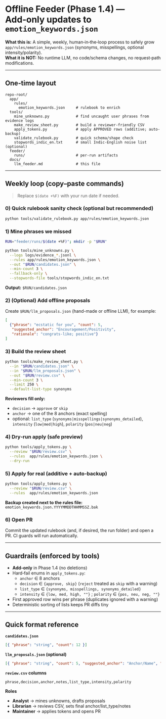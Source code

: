 # Offline Feeder (Phase 1.4) — Add‑only updates to `emotion_keywords.json`

**What this is:** A simple, weekly, human‑in‑the‑loop process to safely grow `app/rules/emotion_keywords.json` (synonyms, misspellings, optional intensity/polarity).  
**What it is NOT:** No runtime LLM, no code/schema changes, no request‑path modifications.

---

## One‑time layout

```
repo-root/
  app/
    rules/
      emotion_keywords.json     # rulebook to enrich
  tools/
    mine_unknowns.py            # find uncaught user phrases from evidence logs
    make_review_sheet.py        # build a reviewer-friendly CSV
    apply_tokens.py             # apply APPROVED rows (additive; auto-backup)
    validate_rulebook.py        # quick schema/shape check
    stopwords_indic_en.txt      # small Indic-English noise list (optional)
  feeder/
    runs/                       # per-run artifacts
  docs/
    llm_feeder.md               # this file
```

---

## Weekly loop (copy–paste commands)

> Replace `$(date +%F)` with your run date if needed.

### 0) Quick rulebook sanity check (optional but recommended)
```bash
python tools/validate_rulebook.py app/rules/emotion_keywords.json
```

### 1) Mine phrases we missed
```bash
RUN="feeder/runs/$(date +%F)"; mkdir -p "$RUN"

python tools/mine_unknowns.py \
  --logs logs/evidence_*.jsonl \
  --rules app/rules/emotion_keywords.json \
  --out "$RUN/candidates.json" \
  --min-count 3 \
  --fallback-only \
  --stopwords-file tools/stopwords_indic_en.txt
```
**Output:** `$RUN/candidates.json`

### 2) (Optional) Add offline proposals
Create `$RUN/llm_proposals.json` (hand-made or offline LLM), for example:
```json
[
  {"phrase": "ecstatic for you", "count": 5,
   "suggested_anchor": "Encouragement/Positivity",
   "rationale": "congrats-like; positive"}
]
```

### 3) Build the review sheet
```bash
python tools/make_review_sheet.py \
  --in "$RUN/candidates.json" \
  --in "$RUN/llm_proposals.json" \
  --out "$RUN/review.csv" \
  --min-count 3 \
  --limit 250 \
  --default-list-type synonyms
```
**Reviewers fill only:**
- `decision` → `approve` or `skip`
- `anchor` → one of the 8 anchors (exact spelling)
- optional: `list_type` (`synonyms|misspellings|synonyms_detailed`), `intensity` (`low|med|high`), `polarity` (`pos|neu|neg`)

### 4) Dry‑run apply (safe preview)
```bash
python tools/apply_tokens.py \
  --review "$RUN/review.csv" \
  --rules  app/rules/emotion_keywords.json \
  --dry-run
```

### 5) Apply for real (additive + auto‑backup)
```bash
python tools/apply_tokens.py \
  --review "$RUN/review.csv" \
  --rules  app/rules/emotion_keywords.json
```
**Backup created next to the rules file:** `emotion_keywords.json.YYYYMMDDTHHMMSSZ.bak`

### 6) Open PR
Commit the updated rulebook (and, if desired, the run folder) and open a PR. CI guards will run automatically.

---

## Guardrails (enforced by tools)
- **Add‑only** in Phase 1.4 (no deletions)
- Hard‑fail enums in `apply_tokens.py`:
  - `anchor` ∈ 8 anchors
  - `decision` ∈ `{approve, skip}` (`reject` treated as `skip` with a warning)
  - `list_type` ∈ `{synonyms, misspellings, synonyms_detailed}`
  - `intensity` ∈ `{low, med, high, ""}` ; `polarity` ∈ `{pos, neu, neg, ""}`
- First approved row wins per phrase (duplicates ignored with a warning)
- Deterministic sorting of lists keeps PR diffs tiny

---

## Quick format reference

**`candidates.json`**
```json
[{ "phrase": "string", "count": 12 }]
```

**`llm_proposals.json` (optional)**
```json
[{ "phrase": "string", "count": 5, "suggested_anchor": "Anchor/Name", "rationale": "string" }]
```

**`review.csv` columns**
```
phrase,decision,anchor,notes,list_type,intensity,polarity
```

**Roles**
- **Analyst** → mines unknowns, drafts proposals
- **Librarian** → reviews CSV, sets final anchor/list_type/notes
- **Maintainer** → applies tokens and opens PR
